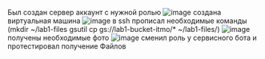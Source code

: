 Был создан сервер аккаунт с нужной ролью
![image](https://github.com/user-attachments/assets/8a2e0913-9084-4a69-bd14-40fd9025b978)
создана виртуальная машина
![image](https://github.com/user-attachments/assets/3883146f-ebb0-455e-a3ef-1bbe5e541f2f)
в ssh прописал необходимые команды (mkdir ~/lab1-files
gsutil cp gs://lab1-bucket-itmo/* ~/lab1-files/)
![image](https://github.com/user-attachments/assets/974a846f-a813-4014-960a-a2db9e42a40b)
получены необходимые фото
![image](https://github.com/user-attachments/assets/498afc82-5c9a-4703-aa6c-465e3c9a1bfd)
сменил роль у сервисного бота и протестировал получение Файлов
